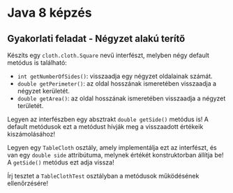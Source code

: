 # Java 8 képzés

## Gyakorlati feladat - Négyzet alakú terítő

Készíts egy `cloth.cloth.Square` nevű interfészt, melyben négy default metódus is található:

* `int getNumberOfSides()`: visszaadja egy négyzet oldalainak számát.
* `double getPerimeter()`: az oldal hosszának ismeretében visszaadja a négyzet kerületét.
* `double getArea()`: az oldal hosszának ismeretében visszaadja a négyzet területét.

Legyen az interfészben egy absztrakt `double getSide()` metódus is! A default metódusok ezt a metódust hívják 
meg a visszaadott értékeik kiszámolásához!

Legyen egy `TableCloth` osztály, amely implementálja ezt az interfészt, és van egy `double side` 
attribútuma, melynek értékét konstruktorban állítja be! A `getSide()` metódus ezt adja vissza!

Írj tesztet a `TableClothTest` osztályban a metódusok működésének ellenőrzésére!
